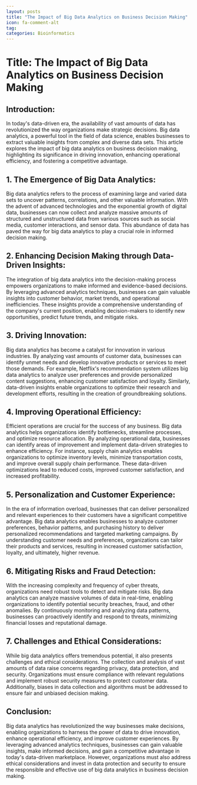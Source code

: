 ```yaml
---
layout: posts
title: "The Impact of Big Data Analytics on Business Decision Making"
icon: fa-comment-alt
tag:      
categories: Bioinformatics
---
```



# Title: The Impact of Big Data Analytics on Business Decision Making

## Introduction:
In today's data-driven era, the availability of vast amounts of data has revolutionized the way organizations make strategic decisions. Big data analytics, a powerful tool in the field of data science, enables businesses to extract valuable insights from complex and diverse data sets. This article explores the impact of big data analytics on business decision making, highlighting its significance in driving innovation, enhancing operational efficiency, and fostering a competitive advantage.

## 1. The Emergence of Big Data Analytics:
Big data analytics refers to the process of examining large and varied data sets to uncover patterns, correlations, and other valuable information. With the advent of advanced technologies and the exponential growth of digital data, businesses can now collect and analyze massive amounts of structured and unstructured data from various sources such as social media, customer interactions, and sensor data. This abundance of data has paved the way for big data analytics to play a crucial role in informed decision making.

## 2. Enhancing Decision Making through Data-Driven Insights:
The integration of big data analytics into the decision-making process empowers organizations to make informed and evidence-based decisions. By leveraging advanced analytics techniques, businesses can gain valuable insights into customer behavior, market trends, and operational inefficiencies. These insights provide a comprehensive understanding of the company's current position, enabling decision-makers to identify new opportunities, predict future trends, and mitigate risks.

## 3. Driving Innovation:
Big data analytics has become a catalyst for innovation in various industries. By analyzing vast amounts of customer data, businesses can identify unmet needs and develop innovative products or services to meet those demands. For example, Netflix's recommendation system utilizes big data analytics to analyze user preferences and provide personalized content suggestions, enhancing customer satisfaction and loyalty. Similarly, data-driven insights enable organizations to optimize their research and development efforts, resulting in the creation of groundbreaking solutions.

## 4. Improving Operational Efficiency:
Efficient operations are crucial for the success of any business. Big data analytics helps organizations identify bottlenecks, streamline processes, and optimize resource allocation. By analyzing operational data, businesses can identify areas of improvement and implement data-driven strategies to enhance efficiency. For instance, supply chain analytics enables organizations to optimize inventory levels, minimize transportation costs, and improve overall supply chain performance. These data-driven optimizations lead to reduced costs, improved customer satisfaction, and increased profitability.

## 5. Personalization and Customer Experience:
In the era of information overload, businesses that can deliver personalized and relevant experiences to their customers have a significant competitive advantage. Big data analytics enables businesses to analyze customer preferences, behavior patterns, and purchasing history to deliver personalized recommendations and targeted marketing campaigns. By understanding customer needs and preferences, organizations can tailor their products and services, resulting in increased customer satisfaction, loyalty, and ultimately, higher revenue.

## 6. Mitigating Risks and Fraud Detection:
With the increasing complexity and frequency of cyber threats, organizations need robust tools to detect and mitigate risks. Big data analytics can analyze massive volumes of data in real-time, enabling organizations to identify potential security breaches, fraud, and other anomalies. By continuously monitoring and analyzing data patterns, businesses can proactively identify and respond to threats, minimizing financial losses and reputational damage.

## 7. Challenges and Ethical Considerations:
While big data analytics offers tremendous potential, it also presents challenges and ethical considerations. The collection and analysis of vast amounts of data raise concerns regarding privacy, data protection, and security. Organizations must ensure compliance with relevant regulations and implement robust security measures to protect customer data. Additionally, biases in data collection and algorithms must be addressed to ensure fair and unbiased decision making.

## Conclusion:
Big data analytics has revolutionized the way businesses make decisions, enabling organizations to harness the power of data to drive innovation, enhance operational efficiency, and improve customer experiences. By leveraging advanced analytics techniques, businesses can gain valuable insights, make informed decisions, and gain a competitive advantage in today's data-driven marketplace. However, organizations must also address ethical considerations and invest in data protection and security to ensure the responsible and effective use of big data analytics in business decision making.